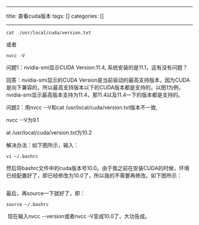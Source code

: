 
--- 
title:  查看cuda版本 
tags: []
categories: [] 

---
```
cat  /usr/local/cuda/version.txt
```

或者

```
nvcc -V
```

问题1：nvidia-smi显示CUDA Version:11.4, 系统安装的是11.1，这有没有问题？

回答：nvidia-smi显示的CUDA Version是当前驱动的最高支持版本，因为CUDA是向下兼容的，所以最高支持版本以下的CUDA版本都是支持的，以图1为例，nvidia-smi显示最高版本支持为11.4，那11.4以及11.4一下的版本都是支持的。

问题2：用nvcc --V和cat /usr/local/cuda/version.txt版本不一致,

nvcc --V为9.1

at /usr/local/cuda/version.txt为10.2

解决办法：如下图所示，输入：

```
vi ~/.bashrc
```

然后将bashrc文件中的cuda版本号10.0。由于我之前在安装CUDA的时候，环境已经配置好了，即已经修改为10.0了，所以我的不需要再修改。如下图所示：

<img alt="" src="https://img-blog.csdnimg.cn/20200805185431978.png?x-oss-process=image/watermark,type_ZmFuZ3poZW5naGVpdGk,shadow_10,text_aHR0cHM6Ly9ibG9nLmNzZG4ubmV0L3FxXzI1NjAzODI3,size_16,color_FFFFFF,t_70">

最后，再source一下就好了，即：

```
source ~/.bashrc
```

 现在输入nvcc --version或者nvcc -V变成10.0了，大功告成。 

